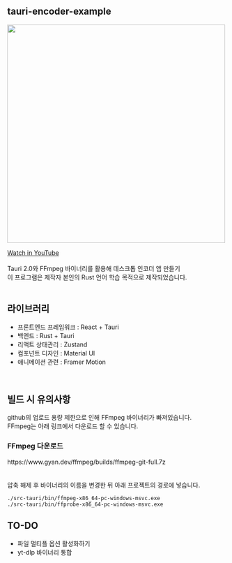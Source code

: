 ## tauri-encoder-example
<img src="https://github.com/user-attachments/assets/e1d09cb4-fb53-44a0-a54d-a1973cb09990" width="500" height="500"/>
<br>

[Watch in YouTube](https://youtu.be/ktFnJb3qybs)
<br><br>
Tauri 2.0와 FFmpeg 바이너리를 활용해 데스크톱 인코더 앱 만들기<br>
이 프로그램은 제작자 본인의 Rust 언어 학습 목적으로 제작되었습니다.
<br>
<br>

## 라이브러리

- 프론트엔드 프레임워크 : React + Tauri
- 백엔드 : Rust + Tauri
- 리액트 상태관리 : Zustand
- 컴포넌트 디자인 : Material UI
- 애니메이션 관련 : Framer Motion
<br>

## 빌드 시 유의사항
github의 업로드 용량 제한으로 인해 FFmpeg 바이너리가 빠져있습니다.<br>
FFmpeg는 아래 링크에서 다운로드 할 수 있습니다.
<br>
<h3>FFmpeg 다운로드</h3>
https://www.gyan.dev/ffmpeg/builds/ffmpeg-git-full.7z
<br><br><br>
압축 해제 후 바이너리의 이름을 변경한 뒤 아래 프로젝트의 경로에 넣습니다.

```
./src-tauri/bin/ffmpeg-x86_64-pc-windows-msvc.exe
./src-tauri/bin/ffprobe-x86_64-pc-windows-msvc.exe
```

## TO-DO
- 파일 멀티플 옵션 활성화하기
- yt-dlp 바이너리 통합
